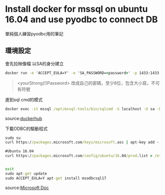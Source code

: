 ﻿# Install docker for mssql on ubuntu 16.04 and use pyodbc to connect DB

單純個人練習pyodbc用的筆記

## 環境設定 

會先拉映像檔
以SA的身分建立
```cmd
docker run -e 'ACCEPT_EULA=Y' -e 'SA_PASSWORD=<password>' -p 1433:1433 -d microsoft/mssql-server-linux:2017-latest
```
> <yourStrong(!)Password> 改成自己的密碼，至少8位，包含大小寫，不可有符號

進到sql cmd的模式
```cmd
docker exec -it mssql /opt/mssql-tools/bin/sqlcmd -S localhost -U sa -P <password>
```

source:[duckerhub](https://hub.docker.com/r/microsoft/mssql-server-linux/)

下載ODBC的驅動程式

```cmd
sudo su 
curl https://packages.microsoft.com/keys/microsoft.asc | apt-key add -

#Ubuntu 16.04
curl https://packages.microsoft.com/config/ubuntu/16.04/prod.list > /etc/apt/sources.list.d/mssql-release.list


exit
sudo apt-get update
sudo ACCEPT_EULA=Y apt-get install msodbcsql17

```

source:[Microsoft Doc](https://docs.microsoft.com/zh-tw/sql/connect/odbc/linux-mac/installing-the-microsoft-odbc-driver-for-sql-server?view=sql-server-2017)
